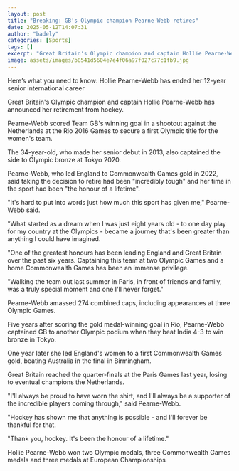```yaml
---
layout: post
title: "Breaking: GB's Olympic champion Pearne-Webb retires"
date: 2025-05-12T14:07:31
author: "badely"
categories: [Sports]
tags: []
excerpt: "Great Britain's Olympic champion and captain Hollie Pearne-Webb announces her retirement from hockey."
image: assets/images/b8541d5604e7e4f06a97f027c77c1fb9.jpg
---
```


Here’s what you need to know: Hollie Pearne-Webb has ended her 12-year senior international career

Great Britain's Olympic champion and captain Hollie Pearne-Webb has announced her retirement from hockey.

Pearne-Webb scored Team GB's winning goal in a shootout against the Netherlands at the Rio 2016 Games to secure a first Olympic title for the women's team.

The 34-year-old, who made her senior debut in 2013, also captained the side to Olympic bronze at Tokyo 2020.

Pearne-Webb, who led England to Commonwealth Games gold in 2022, said taking the decision to retire had been "incredibly tough" and her time in the sport had been "the honour of a lifetime".

"It's hard to put into words just how much this sport has given me," Pearne-Webb said.

"What started as a dream when I was just eight years old - to one day play for my country at the Olympics - became a journey that's been greater than anything I could have imagined.

"One of the greatest honours has been leading England and Great Britain over the past six years. Captaining this team at two Olympic Games and a home Commonwealth Games has been an immense privilege. 

"Walking the team out last summer in Paris, in front of friends and family, was a truly special moment and one I'll never forget."

Pearne-Webb amassed 274 combined caps, including appearances at three Olympic Games.

Five years after scoring the gold medal-winning goal in Rio, Pearne-Webb captained GB to another Olympic podium when they beat India 4-3 to win bronze in Tokyo. 

One year later she led England's women to a first Commonwealth Games gold, beating Australia in the final in Birmingham.

Great Britain reached the quarter-finals at the Paris Games last year, losing to eventual champions the Netherlands.

"I'll always be proud to have worn the shirt, and I'll always be a supporter of the incredible players coming through," said Pearne-Webb.

"Hockey has shown me that anything is possible - and I'll forever be thankful for that.

"Thank you, hockey. It's been the honour of a lifetime."

Hollie Pearne-Webb won two Olympic medals, three Commonwealth Games medals and three medals at European Championships

